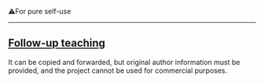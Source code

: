 ⚠️For pure self-use

_________________

## [Follow-up teaching](https://t.me/Surge_classroom)

It can be copied and forwarded, but original author information must be provided, and the project cannot be used for commercial purposes.
